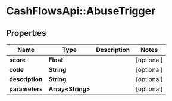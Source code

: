 # CashFlowsApi::AbuseTrigger

## Properties
Name | Type | Description | Notes
------------ | ------------- | ------------- | -------------
**score** | **Float** |  | [optional] 
**code** | **String** |  | [optional] 
**description** | **String** |  | [optional] 
**parameters** | **Array&lt;String&gt;** |  | [optional] 

